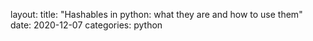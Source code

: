 layout:
title: "Hashables in python: what they are and how to use them"
date: 2020-12-07
categories: python